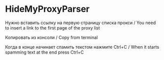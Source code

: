 # HideMyProxyParser
Нужно вставить ссылку на первую страницу списка прокси / You need to insert a link to the first page of the proxy list

Копировать из консоли / Copy from terminal

Когда в конце начинает спамить текстом нажмите Ctrl+C / When it starts spamming text at the end press Ctrl+C
